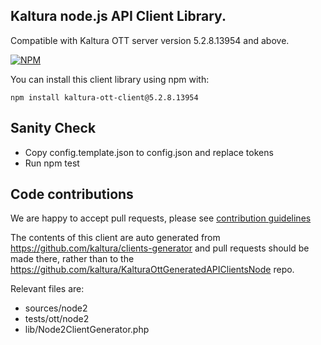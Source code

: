 ## Kaltura node.js API Client Library.
Compatible with Kaltura OTT server version 5.2.8.13954 and above.

[![NPM](https://nodei.co/npm/kaltura-ott-client.png?downloads=true&downloadRank=true&stars=true)](https://nodei.co/npm/kaltura-ott-client/)


You can install this client library using npm with:
```
npm install kaltura-ott-client@5.2.8.13954
```

## Sanity Check
- Copy config.template.json to config.json and replace tokens
- Run npm test

## Code contributions

We are happy to accept pull requests, please see [contribution guidelines](https://github.com/kaltura/platform-install-packages/blob/master/doc/Contributing-to-the-Kaltura-Platform.md)

The contents of this client are auto generated from https://github.com/kaltura/clients-generator and pull requests should be made there, rather than to the https://github.com/kaltura/KalturaOttGeneratedAPIClientsNode repo.

Relevant files are:
- sources/node2
- tests/ott/node2
- lib/Node2ClientGenerator.php
